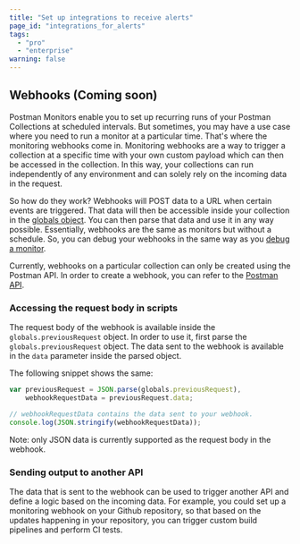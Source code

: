 ```yaml
---
title: "Set up integrations to receive alerts"
page_id: "integrations_for_alerts"
tags: 
  - "pro"
  - "enterprise"
warning: false
---
```


## Webhooks (Coming soon)

Postman Monitors enable you to set up recurring runs of your Postman Collections at scheduled intervals. But sometimes, you may have a use case where you need to run a monitor at a particular time. That's where the monitoring webhooks come in. Monitoring webhooks are a way to trigger a collection at a specific time with your own custom payload which can then be accessed in the collection. In this way, your collections can run independently of any environment and can solely rely on the incoming data in the request.

So how do they work? Webhooks will POST data to a URL when certain events are triggered. That data will then be accessible inside your collection in the [globals object](/docs/postman/environments_and_globals/manage_globals). You can then parse that data and use it in any way possible. Essentially, webhooks are the same as monitors but without a schedule. So, you can debug your webhooks in the same way as you [debug a monitor](/docs/postman/monitors/troubleshooting_monitors).

Currently, webhooks on a particular collection can only be created using the Postman API. In order to create a webhook, you can refer to the [Postman API](/docs/postman/postman_api/intro_api).

### Accessing the request body in scripts

The request body of the webhook is available inside the `globals.previousRequest` object. In order to use it, first parse the `globals.previousRequest` object. The data sent to the webhook is available in the `data` parameter inside the parsed object.

The following snippet shows the same:

```js
var previousRequest = JSON.parse(globals.previousRequest),
    webhookRequestData = previousRequest.data;

// webhookRequestData contains the data sent to your webhook.
console.log(JSON.stringify(webhookRequestData));
```

Note: only JSON data is currently supported as the request body in the webhook.

### Sending output to another API

The data that is sent to the webhook can be used to trigger another API and define a logic based on the incoming data. For example, you could set up a monitoring webhook on your Github repository, so that based on the updates happening in your repository, you can trigger custom build pipelines and perform CI tests.
